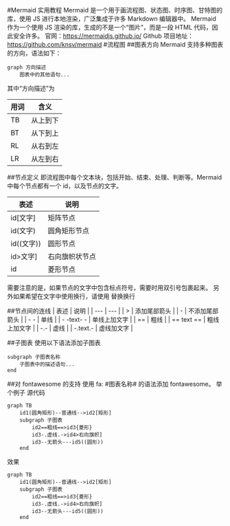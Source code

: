 #Mermaid 实用教程
Mermaid 是一个用于画流程图、状态图、时序图、甘特图的库，使用 JS 进行本地渲染，广泛集成于许多 Markdown 编辑器中。
Mermaid 作为一个使用 JS 渲染的库，生成的不是一个“图片”，而是一段 HTML 代码，因此安全许多。
官网：https://mermaidjs.github.io/
Github 项目地址：https://github.com/knsv/mermaid
#流程图
##图表方向
Mermaid 支持多种图表的方向，语法如下：
```
graph 方向描述
    图表中的其他语句...
```
其中“方向描述”为

| 用词 | 含义 |
| --- | --- |
| TB | 从上到下 |
| BT | 从下到上 |
| RL | 从右到左 |
| LR | 从左到右 |

##节点定义
即流程图中每个文本块，包括开始、结束、处理、判断等。Mermaid 中每个节点都有一个 id，以及节点的文字。

| 表述 | 说明 |
| --- | --- |
| id[文字] | 矩阵节点 |
| id(文字) | 圆角矩形节点 |
| id((文字)) | 圆形节点 |
| id>文字] | 右向旗帜状节点 |
| id | 菱形节点 |

需要注意的是，如果节点的文字中包含标点符号，需要时用双引号包裹起来。
另外如果希望在文字中使用换行，请使用 替换换行

##节点间的连线
| 表述 | 说明 |
| --- | --- |
| > | 添加尾部箭头 |
| - | 不添加尾部箭头 |
| - - | 单线 |
| - -text- - | 单线上加文字 |
| == | 粗线 |
| == text == | 粗线上加文字 |
| -.- | 虚线 |
| -.text.- | 虚线加文字 |

##子图表
使用以下语法添加子图表
```
subgraph 子图表名称
    子图表中的描述语句...
end
```
##对 fontawesome 的支持
使用 fa: #图表名称# 的语法添加 fontawesome。
举个例子
源代码
```
graph TB
    id1(圆角矩形)--普通线-->id2[矩形]
    subgraph 子图表
        id2==粗线==>id3{菱形}
        id3-.虚线.->id4>右向旗帜]
        id3--无箭头---id5((圆形))
    end
```
效果
```mermaid
graph TB
    id1(圆角矩形)--普通线-->id2[矩形]
    subgraph 子图表
        id2==粗线==>id3{菱形}
        id3-.虚线.->id4>右向旗帜]
        id3--无箭头---id5((圆形))
    end

```

